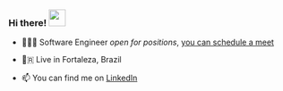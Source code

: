 ### Hi there! <img src="https://user-images.githubusercontent.com/2353216/193308373-e1dabb86-4daf-493e-b8ab-61457e66513a.gif" width="30">

- 👨🏾‍💻 Software Engineer *open for positions*, [you can schedule a meet](https://calendly.com/eduardoborges/)

- 📍🇷 Live in Fortaleza, Brazil
- 📫 You can find me on [LinkedIn](https://www.linkedin.com/in/euduardoborges)
